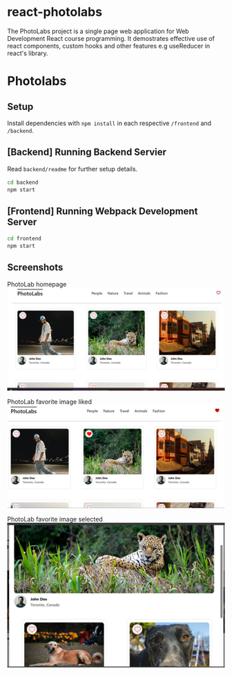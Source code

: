 # react-photolabs
The PhotoLabs project is a single page web application for Web Development React course programming. It demostrates effective use of react components, custom hooks and other features e.g useReducer in react's library.

# Photolabs

## Setup

Install dependencies with `npm install` in each respective `/frontend` and `/backend`.


## [Backend] Running Backend Servier

Read `backend/readme` for further setup details.

```sh
cd backend
npm start
```

## [Frontend] Running Webpack Development Server

```sh
cd frontend
npm start
```

## Screenshots

PhotoLab homepage
!["Screenshot of Photolab"](https://github.com/eusoncode/photolabs-starter/blob/main/frontend/docs/PhotoLab_homepage.png?raw=true)


PhotoLab favorite image liked
!["Screenshot of Photolab"](https://github.com/eusoncode/photolabs-starter/blob/main/frontend/docs/PhotoLab_favImage_liked.png?raw=true)

PhotoLab favorite image selected
!["Screenshot of Photolab"](https://github.com/eusoncode/photolabs-starter/blob/main/frontend/docs/PhotoLab_favImage_selected.png?raw=true)